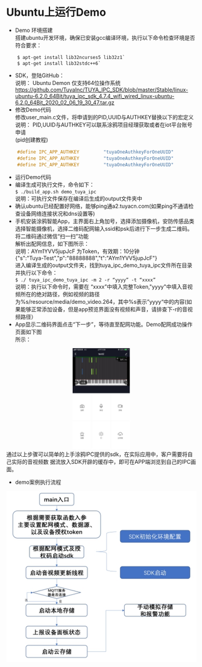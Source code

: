 # Ubuntu上运行Demo
* Demo 环境搭建  
搭建ubuntu开发环境，确保已安装gcc编译环境，执行以下命令检查环境是否符合要求：  
```
    $ apt-get install lib32ncurses5 lib32z1`  
    $ apt-get install lib32stdc++6`  
```
* SDK，登陆GitHub：       
说明： Ubuntu Demon 仅支持64位操作系统  
https://github.com/TuyaInc/TUYA_IPC_SDK/blob/master/Stable/linux-ubuntu-6.2.0_64Bit/tuya_ipc_sdk_4.7.4_wifi_wired_linux-ubuntu-6.2.0_64Bit_2020_02_06_19_30_47.tar.gz
* 修改Demo代码  
修改user_main.c文件，将申请到的PID,UUID与AUTHKEY替换以下的宏定义  
说明： PID,UUID与AUTHKEY可以联系涂鸦项目经理获取或者在iot平台账号申请<div id = "pid" >(pid创建教程)</div> 
```C
    #define IPC_APP_AUTHKEY         "tuyaOneAuthkeyForOneUUID"
    #define IPC_APP_AUTHKEY         "tuyaOneAuthkeyForOneUUID"
    #define IPC_APP_AUTHKEY         "tuyaOneAuthkeyForOneUUID"     
```

* 运行Demo代码  
* 编译生成可执行文件，命令如下：  
`$ ./build_app.sh demo_tuya_ipc`   
说明：可执行文件保存在编译后生成的output文件夹中  
* 确认ubuntu已经配置好网络，能够ping通a2.tuyacn.com(如果ping不通请检查设备网络连接状况和dns设置等)
* 手机安装涂鸦智能App，主界面右上角加号，选择添加摄像机，安防传感品类选择智能摄像机，选择二维码配网输入ssid和psk后进行下一步生成二维码。将二维码通过微信“扫一扫”功能  
  解析出配网信息，如下图所示：  
  说明：AYm1YVV5jupJcF 为Token，有效期：10分钟  
  {"s":"Tuya-Test","p":"88888888","t":"AYm1YVV5jupJcF"}  
  进入编译生成的output文件夹，找到tuya_ipc_demo_tuya_ipc文件所在目录并执行以下命令：  
  `$ ./ tuya_ipc_demo_tuya_ipc -m 2 -r “yyyy” -t “xxxx”`  
  说明：执行以下命令时，需要在 “xxxx”中填入完整Token,"yyyy"中填入音视频所在的绝对路径，例如视频的路径为%s/resource/media/demo_video.264，其中%s表示”yyyy“中的内容(如果能够正常添加设备，但是app预览界面没有视频和声音，请排查下-r的音视频路径）
* App显示二维码界面点击“下一步”，等待直至配网功能。Demo配网成功操作页面如下图  
所示：  

 <div align=center><img  src = "demo.assets/wps5.png"alt="img" style="zoom:150%;"></div>  
通过以上步骤可以简单的上手涂鸦IPC提供的sdk，在实际应用中，客户需要将自己实际的音视频数    据流放入SDK开辟的缓存中，即可在APP端浏览到自己的IPC画面。  

* demo案例执行流程  
 <div align=center><img  src = "demo.assets/wps6.jpg"alt="img" style="zoom:150%;"></div> 



